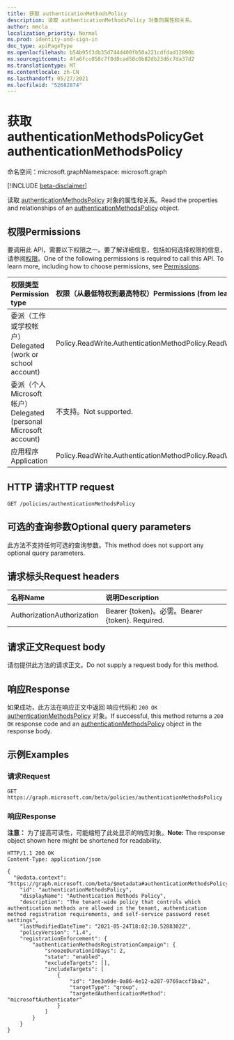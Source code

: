 ```yaml
---
title: 获取 authenticationMethodsPolicy
description: 读取 authenticationMethodsPolicy 对象的属性和关系。
author: mmcla
localization_priority: Normal
ms.prod: identity-and-sign-in
doc_type: apiPageType
ms.openlocfilehash: b54b95f3db35d744d400fb50a221cdfdad12890b
ms.sourcegitcommit: 4fa6fcc058c7f8d8cad58c0b82db23d6c7da37d2
ms.translationtype: MT
ms.contentlocale: zh-CN
ms.lasthandoff: 05/27/2021
ms.locfileid: "52682874"
---
```

# <a name="get-authenticationmethodspolicy"></a><span data-ttu-id="60344-103">获取 authenticationMethodsPolicy</span><span class="sxs-lookup"><span data-stu-id="60344-103">Get authenticationMethodsPolicy</span></span>
<span data-ttu-id="60344-104">命名空间：microsoft.graph</span><span class="sxs-lookup"><span data-stu-id="60344-104">Namespace: microsoft.graph</span></span>

[!INCLUDE [beta-disclaimer](../../includes/beta-disclaimer.md)]

<span data-ttu-id="60344-105">读取 [authenticationMethodsPolicy](../resources/authenticationmethodspolicy.md) 对象的属性和关系。</span><span class="sxs-lookup"><span data-stu-id="60344-105">Read the properties and relationships of an [authenticationMethodsPolicy](../resources/authenticationmethodspolicy.md) object.</span></span>

## <a name="permissions"></a><span data-ttu-id="60344-106">权限</span><span class="sxs-lookup"><span data-stu-id="60344-106">Permissions</span></span>
<span data-ttu-id="60344-p101">要调用此 API，需要以下权限之一。要了解详细信息，包括如何选择权限的信息，请参阅[权限](/graph/permissions-reference)。</span><span class="sxs-lookup"><span data-stu-id="60344-p101">One of the following permissions is required to call this API. To learn more, including how to choose permissions, see [Permissions](/graph/permissions-reference).</span></span>

|<span data-ttu-id="60344-109">权限类型</span><span class="sxs-lookup"><span data-stu-id="60344-109">Permission type</span></span>|<span data-ttu-id="60344-110">权限（从最低特权到最高特权）</span><span class="sxs-lookup"><span data-stu-id="60344-110">Permissions (from least to most privileged)</span></span>|
|:---|:---|
|<span data-ttu-id="60344-111">委派（工作或学校帐户）</span><span class="sxs-lookup"><span data-stu-id="60344-111">Delegated (work or school account)</span></span>|<span data-ttu-id="60344-112">Policy.ReadWrite.AuthenticationMethod</span><span class="sxs-lookup"><span data-stu-id="60344-112">Policy.ReadWrite.AuthenticationMethod</span></span>|
|<span data-ttu-id="60344-113">委派（个人 Microsoft 帐户）</span><span class="sxs-lookup"><span data-stu-id="60344-113">Delegated (personal Microsoft account)</span></span>|<span data-ttu-id="60344-114">不支持。</span><span class="sxs-lookup"><span data-stu-id="60344-114">Not supported.</span></span>|
|<span data-ttu-id="60344-115">应用程序</span><span class="sxs-lookup"><span data-stu-id="60344-115">Application</span></span>|<span data-ttu-id="60344-116">Policy.ReadWrite.AuthenticationMethod</span><span class="sxs-lookup"><span data-stu-id="60344-116">Policy.ReadWrite.AuthenticationMethod</span></span>|

## <a name="http-request"></a><span data-ttu-id="60344-117">HTTP 请求</span><span class="sxs-lookup"><span data-stu-id="60344-117">HTTP request</span></span>

<!-- {
  "blockType": "ignored"
}
-->
``` http
GET /policies/authenticationMethodsPolicy
```

## <a name="optional-query-parameters"></a><span data-ttu-id="60344-118">可选的查询参数</span><span class="sxs-lookup"><span data-stu-id="60344-118">Optional query parameters</span></span>
<span data-ttu-id="60344-119">此方法不支持任何可选的查询参数。</span><span class="sxs-lookup"><span data-stu-id="60344-119">This method does not support any optional query parameters.</span></span>

## <a name="request-headers"></a><span data-ttu-id="60344-120">请求标头</span><span class="sxs-lookup"><span data-stu-id="60344-120">Request headers</span></span>
|<span data-ttu-id="60344-121">名称</span><span class="sxs-lookup"><span data-stu-id="60344-121">Name</span></span>|<span data-ttu-id="60344-122">说明</span><span class="sxs-lookup"><span data-stu-id="60344-122">Description</span></span>|
|:---|:---|
|<span data-ttu-id="60344-123">Authorization</span><span class="sxs-lookup"><span data-stu-id="60344-123">Authorization</span></span>|<span data-ttu-id="60344-p102">Bearer {token}。必需。</span><span class="sxs-lookup"><span data-stu-id="60344-p102">Bearer {token}. Required.</span></span>|

## <a name="request-body"></a><span data-ttu-id="60344-126">请求正文</span><span class="sxs-lookup"><span data-stu-id="60344-126">Request body</span></span>
<span data-ttu-id="60344-127">请勿提供此方法的请求正文。</span><span class="sxs-lookup"><span data-stu-id="60344-127">Do not supply a request body for this method.</span></span>

## <a name="response"></a><span data-ttu-id="60344-128">响应</span><span class="sxs-lookup"><span data-stu-id="60344-128">Response</span></span>

<span data-ttu-id="60344-129">如果成功，此方法在响应正文中返回 响应代码和 `200 OK` [authenticationMethodsPolicy](../resources/authenticationmethodspolicy.md) 对象。</span><span class="sxs-lookup"><span data-stu-id="60344-129">If successful, this method returns a `200 OK` response code and an [authenticationMethodsPolicy](../resources/authenticationmethodspolicy.md) object in the response body.</span></span>

## <a name="examples"></a><span data-ttu-id="60344-130">示例</span><span class="sxs-lookup"><span data-stu-id="60344-130">Examples</span></span>

### <a name="request"></a><span data-ttu-id="60344-131">请求</span><span class="sxs-lookup"><span data-stu-id="60344-131">Request</span></span>
<!-- {
  "blockType": "request",
  "name": "get_authenticationmethodspolicy"
}
-->
``` http
GET https://graph.microsoft.com/beta/policies/authenticationMethodsPolicy
```


### <a name="response"></a><span data-ttu-id="60344-132">响应</span><span class="sxs-lookup"><span data-stu-id="60344-132">Response</span></span>
<span data-ttu-id="60344-133">**注意：** 为了提高可读性，可能缩短了此处显示的响应对象。</span><span class="sxs-lookup"><span data-stu-id="60344-133">**Note:** The response object shown here might be shortened for readability.</span></span>
<!-- {
  "blockType": "response",
  "truncated": true,
  "@odata.type": "microsoft.graph.authenticationMethodsPolicy"
}
-->
``` http
HTTP/1.1 200 OK
Content-Type: application/json

{
  "@odata.context": "https://graph.microsoft.com/beta/$metadata#authenticationMethodsPolicy",
    "id": "authenticationMethodsPolicy",
    "displayName": "Authentication Methods Policy",
    "description": "The tenant-wide policy that controls which authentication methods are allowed in the tenant, authentication method registration requirements, and self-service password reset settings",
    "lastModifiedDateTime": "2021-05-24T18:02:30.5288302Z",
    "policyVersion": "1.4",
    "registrationEnforcement": {
        "authenticationMethodsRegistrationCampaign": {
            "snoozeDurationInDays": 2,
            "state": "enabled",
            "excludeTargets": [],
            "includeTargets": [
                {
                    "id": "3ee3a9de-0a86-4e12-a287-9769accf1ba2",
                    "targetType": "group",
                    "targetedAuthenticationMethod": "microsoftAuthenticator"
                }
            ]
        }
    }
}
```
